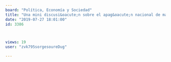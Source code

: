 ```yaml
---
board: "Política, Economía y Sociedad"
title: "Una mini discusi&oacute;n sobre el apag&oacute;n nacional de marzo 2019"
date: "2019-07-27 18:01:00"
id: 3386



views: 19
user: "zvk795sorgesoureDug"

---
```

